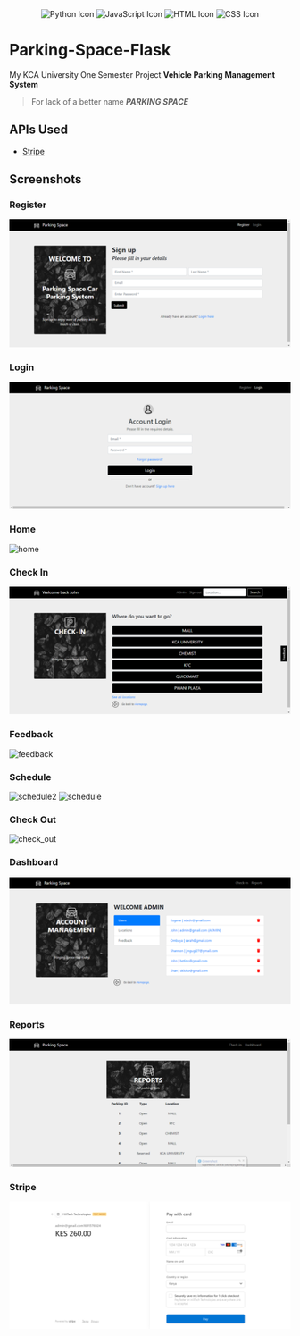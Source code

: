 <div align="center">
  <img src="https://img.icons8.com/color/96/000000/python.png" alt="Python Icon" width="60" height="60" />
  <img src="https://img.icons8.com/color/96/000000/javascript.png" alt="JavaScript Icon" width="60" height="60" />
  <img src="https://img.icons8.com/color/96/000000/html-5--v1.png" alt="HTML Icon" width="60" height="60" />
  <img src="https://img.icons8.com/color/96/000000/css3.png" alt="CSS Icon" width="60" height="60" />
</div>

# Parking-Space-Flask

My KCA University One Semester Project 
**Vehicle Parking Management System**

> For lack of a better name
> **_PARKING SPACE_**

## APIs Used
- [Stripe](https://stripe.com/)

## Screenshots
### Register
![register.png](https://github.com/wxllxngton/Parking-Space-Flask/blob/main/screenshots/register.png)
### Login
![login.png](https://github.com/wxllxngton/Parking-Space-Flask/blob/main/screenshots/login.png)
### Home
![home](https://github.com/wxllxngton/Parking-Space-Flask/assets/79745456/91876136-8f9a-4721-bda0-16ff77b67b97)
### Check In
![home.png](https://github.com/wxllxngton/Parking-Space-Flask/blob/main/screenshots/home.png)
### Feedback
![feedback](https://github.com/wxllxngton/Parking-Space-Flask/assets/79745456/91730894-7f07-40d9-8dbb-8314f0ea1d4b)
### Schedule
![schedule2](https://github.com/wxllxngton/Parking-Space-Flask/assets/79745456/45dac3c7-749e-4dc8-8e1c-c707e5b274f9)
![schedule](https://github.com/wxllxngton/Parking-Space-Flask/assets/79745456/bb39f3b2-db1a-4dc2-82cb-0e77a30f9273)

### Check Out
![check_out](https://github.com/wxllxngton/Parking-Space-Flask/assets/79745456/6733b5f1-4185-4b51-a671-db7ac9296e14)
### Dashboard
![admin.png](https://github.com/wxllxngton/Parking-Space-Flask/blob/main/screenshots/admin.png)
### Reports
![reports.png](https://github.com/wxllxngton/Parking-Space-Flask/blob/main/screenshots/reports.png)
### Stripe
![stripe.png](https://github.com/wxllxngton/Parking-Space-Flask/blob/main/screenshots/stripe.png)






